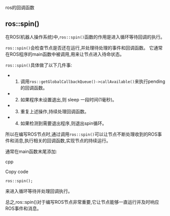 
ros的回调函数

## ros::spin()

在ROS(机器人操作系统)中,`ros::spin()`函数的作用是进入循环等待回调的执行。

`ros::spin()`会检查节点是否还在运行,并处理待处理的事件和回调函数。 它通常在ROS程序的main函数中被调用,用来让节点进入待命状态。

`ros::spin()`具体做了以下几件事:

- 1. 调用`ros::getGlobalCallbackQueue()->callAvailable()`来执行pending的回调函数。
- 2. 如果程序未设置退出,则 sleep 一段时间(1毫秒)。
- 3. 重复上述操作,持续处理回调函数。
- 4. 如果检测到需要退出程序,则退出spin循环。

所以在编写ROS节点时,通过调用`ros::spin()`可以让节点不断处理收到的ROS事件和消息,执行相关的回调函数,实现节点的持续运行。

通常在main函数末尾添加:

cpp

Copy code

`ros::spin();`

来进入循环等待并处理回调执行。

总之,ros::spin()对于编写ROS节点非常重要,它让节点能够一直运行并及时响应ROS事件和消息。